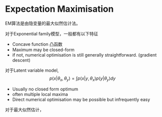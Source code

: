 # Expectation Maximisation

EM算法是由隐变量的最大似然估计法。

对于Exponential family模型，一般都有以下特征

* Concave function 凸函数
* Maximum may be closed-form
* if not, numerical optimisation is still generally straightforward. \(gradient descent\)

对于Latent variable model, $$p(x| \theta_{x}, \theta_{y}) = \int p(x|y, \theta_{x}) p(y|\theta_{y}) dy$$ 

* Usually no closed form optimum
* often multiple local maxima
* Direct numerical optimisation may be possible but infrequently easy

对于最大似然估计，

